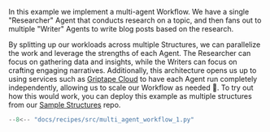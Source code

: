 In this example we implement a multi-agent Workflow. We have a single "Researcher" Agent that conducts research on a topic, and then fans out to multiple "Writer" Agents to write blog posts based on the research.

By splitting up our workloads across multiple Structures, we can parallelize the work and leverage the strengths of each Agent. The Researcher can focus on gathering data and insights, while the Writers can focus on crafting engaging narratives.
Additionally, this architecture opens us up to using services such as [Griptape Cloud](https://www.griptape.ai/cloud) to have each Agent run completely independently, allowing us to scale our Workflow as needed 🤯. To try out how this would work, you can deploy this example as multiple structures from our [Sample Structures](https://github.com/griptape-ai/griptape-sample-structures/tree/main/griptape-multi-agent-workflows) repo.

```python
--8<-- "docs/recipes/src/multi_agent_workflow_1.py"
```
